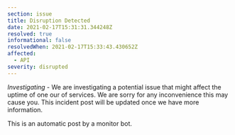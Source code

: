 ```yaml
---
section: issue
title: Disruption Detected
date: 2021-02-17T15:31:31.344248Z
resolved: true
informational: false
resolvedWhen: 2021-02-17T15:33:43.430652Z
affected:
  - API
severity: disrupted
---
```

*Investigating* - We are investigating a potential issue that might affect the uptime of one our of services. We are sorry for any inconvenience this may cause you. This incident post will be updated once we have more information.

This is an automatic post by a monitor bot.
        